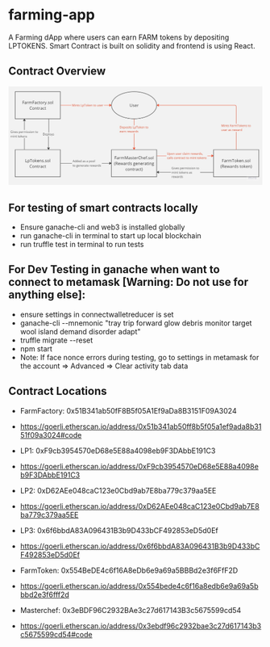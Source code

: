 # farming-app
A Farming dApp where users can earn FARM tokens by depositing LPTOKENS. Smart Contract is built on solidity and frontend is using React. 


## Contract Overview
![Contract Overview](./src/assets/images/ReadMe/ContractsOverview.jpg)

## For testing of smart contracts locally
- Ensure ganache-cli and web3 is installed globally
- run ganache-cli in terminal to start up local blockchain
- run truffle test in terminal to run tests

## For Dev Testing in ganache when want to connect to metamask [Warning: Do not use for anything else]:
- ensure settings in connectwalletreducer is set
- ganache-cli --mnemonic "tray trip forward glow debris monitor target wool island demand disorder adapt"
- truffle migrate --reset
- npm start
- Note: If face nonce errors during testing, go to settings in metamask for the account => Advanced => Clear activity tab data

## Contract Locations
- FarmFactory: 0x51B341ab50fF8B5f05A1Ef9aDa8B3151F09A3024
- https://goerli.etherscan.io/address/0x51b341ab50ff8b5f05a1ef9ada8b3151f09a3024#code

- LP1: 0xF9cb3954570eD68e5E88a4098eb9F3DAbbE191C3
- https://goerli.etherscan.io/address/0xF9cb3954570eD68e5E88a4098eb9F3DAbbE191C3

- LP2: 0xD62AEe048caC123e0Cbd9ab7E8ba779c379aa5EE
- https://goerli.etherscan.io/address/0xD62AEe048caC123e0Cbd9ab7E8ba779c379aa5EE

- LP3: 0x6f6bbdA83A096431B3b9D433bCF492853eD5d0Ef
- https://goerli.etherscan.io/address/0x6f6bbdA83A096431B3b9D433bCF492853eD5d0Ef

- FarmToken: 0x554BeDE4c6f16A8eDb6e9a69a5BBBd2e3f6FfF2D
- https://goerli.etherscan.io/address/0x554bede4c6f16a8edb6e9a69a5bbbd2e3f6fff2d

- Masterchef: 0x3eBDF96C2932BAe3c27d617143B3c5675599cd54
- https://goerli.etherscan.io/address/0x3ebdf96c2932bae3c27d617143b3c5675599cd54#code